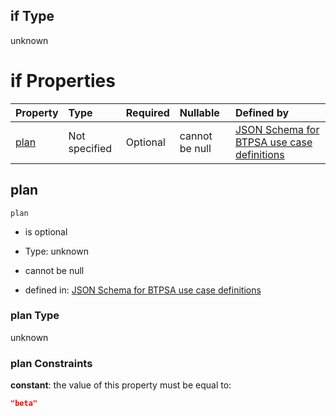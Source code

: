 ## if Type

unknown

# if Properties

| Property      | Type          | Required | Nullable       | Defined by                                                                                                                                                                                                                                  |
| :------------ | :------------ | :------- | :------------- | :------------------------------------------------------------------------------------------------------------------------------------------------------------------------------------------------------------------------------------------ |
| [plan](#plan) | Not specified | Optional | cannot be null | [JSON Schema for BTPSA use case definitions](btpsa-usecase-properties-services-items-allof-2-then-allof-43-then-allof-0-if-properties-plan.md "undefined#/properties/services/items/allOf/2/then/allOf/43/then/allOf/0/if/properties/plan") |

## plan



`plan`

*   is optional

*   Type: unknown

*   cannot be null

*   defined in: [JSON Schema for BTPSA use case definitions](btpsa-usecase-properties-services-items-allof-2-then-allof-43-then-allof-0-if-properties-plan.md "undefined#/properties/services/items/allOf/2/then/allOf/43/then/allOf/0/if/properties/plan")

### plan Type

unknown

### plan Constraints

**constant**: the value of this property must be equal to:

```json
"beta"
```
